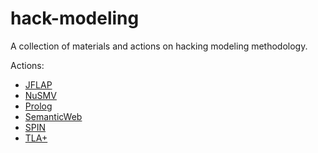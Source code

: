 # hack-modeling
A collection of materials and actions on hacking modeling methodology.

Actions:
- [JFLAP](./JFLAP/README.md)
- [NuSMV](./NuSMV/README.md)
- [Prolog](./Prolog/README.md)
- [SemanticWeb](./SemanticWeb/README.md)
- [SPIN](./SPIN/README.md)
- [TLA+](./TLAplus/README.md)
